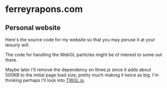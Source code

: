 # ferreyrapons.com
## Personal website

Here's the source code for my website so that you may peruse it at your leisurly will.

The code for handling the WebGL particles might be of interest to some out there.

Maybe later I'll remove the dependency on three.js since it adds about 500KB to the 
initial page load size, pretty much making it twice as big. I'm thinking perhaps I'll
look into [TWGL.js](https://twgljs.org/).
